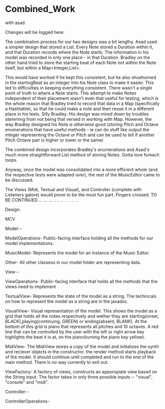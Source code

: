 # Combined_Work
with asad



Changes will be logged here:


The combination process for our two designs was a bit lengthy. Asad used a simpler design that stored a List<Note>. Every Note stored a Duration within it, and that Duration records where the Note starts. The information in his model was recorded in only one place - in that Duration. Bradley on the other hand tried to store the starting beat of each Note not within the Note itself, but within a  Map<Integer,List<Note>>.

This would have worked if he kept this consistent, but he also shoehorned in the startingBeat as an integer into his Note class to make it easier. This led to difficulties in keeping everything consistent. There wasn't a single point of truth to where a Note starts. This attempt to make Notes independent of their placement wasn't even that useful for testing, which is the whole reason that Bradley tried to record that data in a Map (specifically a Hashtable), so that he could make a note and then reuse it in a different place in his tests. Silly Bradley. His design was mired down by troubles stemming from not being that versed in working with Map. However, the way Bradley designed his Note is otherwise good (storing Pitch and Octave enumerations that have useful methods - ie can do stuff like output the integer representing the Octave or Pitch and can be used to tell if another Pitch Octave pair is higher or lower or the same)

The combined design incorporates Bradley's enumerations and Asad's much more straightforward List<Note> method of storing Notes. Gotta love foreach loops.

Anyway, once the model was consolidated into a more efficient whole (and the respective tests were adapted over), the rest of the MusicEditor came to be discussed.

The Views (Midi, Textual and Visual), and Controller (complete with Listeners galore) would prove to be the most fun part. Fingers crossed. TO BE CONTINUED ... ... ... .. .. .. . . .  .  .  .


Design:

MCV

Model-- 

ModelOperations- Public-facing interface holding all the methods for our model implementations. 

MusicModel- Represents the model for an instance of the Music Editor.

Other- All other classess in our model folder are representing data. 

View--

ViewOperations- Public-facing interface that holds all the methods that the views need to implement 

TextualView- Represents the state of the model as a string. The techincals on how to represent the model as a string are in the javadoc.

VisualView- Visual representation of the model. This shows the model as a grid that holds all the notes respectively and wether they are starting(onset, BLACK),playing(continuing, GREEN) or ending(absent, BLANK). At the bottom of this grid is piano that represents all pitches and 10 octaves. A red line that can be controlled by the user with the left or right arrow key highlights the beat it is at, on the piano(turning the piano key yellow).  

MidiView- The MidiView stores a copy of the model and initializes the synth and reciever objects in the constructor. the render method starts playback of the model. It should continue until completed and run to the end of the main method. There is no way currently to exit out.

ViewFactory- A factory of views, constructs an apporopiate view based on the String input. The factor takes in only three possible inputs :- "visual", "console" and "midi".

Controller-- 

ControllerOperations- 
